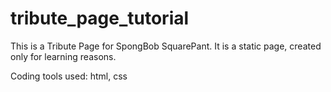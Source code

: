 # tribute_page_tutorial

This is a Tribute Page for SpongBob SquarePant. It is a static page, created only for learning reasons.

Coding tools used: html, css 
